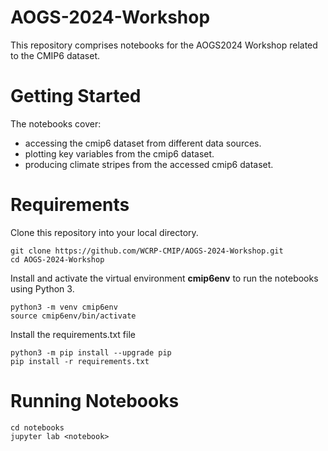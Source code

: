 # AOGS-2024-Workshop
This repository comprises notebooks for the AOGS2024 Workshop related to the CMIP6 dataset.

# Getting Started
The notebooks cover:

- accessing the cmip6 dataset from different data sources.
- plotting key variables from the cmip6 dataset.
- producing climate stripes from the accessed cmip6 dataset.

# Requirements
Clone this repository into your local directory.
```
git clone https://github.com/WCRP-CMIP/AOGS-2024-Workshop.git
cd AOGS-2024-Workshop
```
Install and activate the virtual environment **cmip6env** to run the notebooks using Python 3.
```
python3 -m venv cmip6env
source cmip6env/bin/activate
```
Install the requirements.txt file 
```
python3 -m pip install --upgrade pip
pip install -r requirements.txt
```

# Running Notebooks
```
cd notebooks
jupyter lab <notebook>
```

